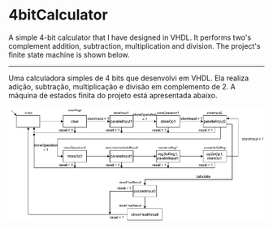 # 4bitCalculator

A simple 4-bit calculator that I have designed in VHDL. It performs two's complement addition, subtraction, multiplication and division.
The project's finite state machine is shown below.
***
Uma calculadora simples de 4 bits que desenvolvi em VHDL. Ela realiza adição, subtração, multiplicação e divisão em complemento de 2. A máquina de estados finita do projeto está apresentada abaixo.

![fsm](https://github.com/igoragoli/4bitCalculator/blob/master/finiteStateMachine.png?raw=true)
